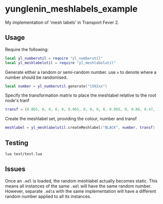 # yunglenin_meshlabels_example
My implementation of 'mesh labels' in Transport Fever 2.

## Usage
Require the following:
```lua
local yl_numberutil = require "yl_numberutil"
local yl_meshlabelutil = require "yl_meshlabelutil"
```

Generate either a random or semi-random number. use ```x``` to denote where a number should be randomised.
```lua
local number = yl_numberutil.generate("1502xx")
```

Specify the transformation matrix to place the meshlabel relative to the root node's tranf
```lua
transf = {0.065, 0, 0, 0, 0, 0.065, 0, 0, 0, 0, 0.065, 0, 9.86, 0.47, 1.94, 1, }
```

Create the meshlabel set, providing the colour, number and transf
```lua
meshlabel = yl_meshlabelutil.createMeshlabel("BLACK", number, transf)
```

## Testing
```bash
lua test/test.lua
```

## Issues
Once an ```.mdl``` is loaded, the random meshlabel actually becomes static. This means all instances of the same `.mdl` will have the same random number. However, separate ```.mdl```s with the same implementation will have a different random number applied to all its instances.
